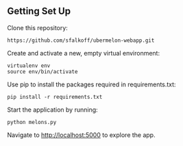 Getting Set Up
--------------

Clone this repository: 
```
https://github.com/sfalkoff/ubermelon-webapp.git
```

Create and activate a new, empty virtual environment:
```
virtualenv env
source env/bin/activate
```

Use pip to install the packages required in requirements.txt: 
```
pip install -r requirements.txt
```

Start the application by running:
```
python melons.py
```

Navigate to [http://localhost:5000](http://localhost:5000) to explore the app.


